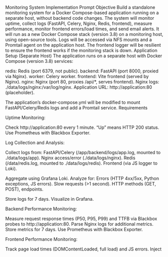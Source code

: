 Monitoring System Implementation Prompt
Objective
Build a standalone monitoring system for a Docker Compose-based application running on a separate host, without backend code changes. The system will monitor uptime, collect logs (FastAPI, Celery, Nginx, Redis, frontend), measure performance, monitor frontend errors/load times, and send email alerts. It will run as a new Docker Compose stack (version 3.8) on a monitoring host, using open-source tools. Logs will be accessed via NFS mounts and a Promtail agent on the application host. The frontend logger will be resilient to ensure the frontend works if the monitoring stack is down.
Application Setup (Separate Host)
The application runs on a separate host with Docker Compose (version 3.8) services:

redis: Redis (port 6379, not public).
backend: FastAPI (port 8000, proxied via Nginx).
worker: Celery worker.
frontend: Vite frontend (served by Nginx).
nginx: Nginx (port 80, proxies /api/*, serves frontend).
Nginx logs: ./data/logs/nginx:/var/log/nginx.
Application URL: http://application:80 (placeholder).

The application’s docker-compose.yml will be modified to mount FastAPI/Celery/Redis logs and add a Promtail service.
Requirements

Uptime Monitoring:

Check http://application:80 every 1 minute.
“Up” means HTTP 200 status.
Use Prometheus with Blackbox Exporter.


Log Collection and Analysis:

Collect logs from:
FastAPI/Celery (/app/backend/logs/app.log, mounted to ./data/logs/app).
Nginx access/error (./data/logs/nginx).
Redis (/data/redis.log, mounted to ./data/logs/redis).
Frontend (via JS logger to Loki).


Aggregate using Grafana Loki.
Analyze for:
Errors (HTTP 4xx/5xx, Python exceptions, JS errors).
Slow requests (>1 second).
HTTP methods (GET, POST), endpoints.


Store logs for 7 days.
Visualize in Grafana.


Backend Performance Monitoring:

Measure request response times (P50, P95, P99) and TTFB via Blackbox probes to http://application:80.
Parse Nginx logs for additional metrics.
Store metrics for 7 days.
Use Prometheus with Blackbox Exporter.


Frontend Performance Monitoring:

Track page load times (DOMContentLoaded, full load) and JS errors.
Inject <script src="http://monitoring-host:3000/logger.js"> in frontend/index.html.
Logger sends to http://monitoring-host:3100/loki/api/v1/push, with try-catch and reachability checks.
Store logs in Loki.


Resource Monitoring:

Monitor monitoring host container resources (CPU, memory, disk) using cAdvisor.
Store metrics in Prometheus.


Alerts:

Email alerts for:
Website down (HTTP ≠ 200 or no response for 2 checks).
High error rates (>5% 4xx/5xx).
Slow requests (P95 latency >2 seconds).


Use Alertmanager with placeholder SMTP (smtp.example.com:587, user:pass).


Visualization:

Grafana dashboards for:
Uptime.
Performance (latency, errors).
Logs (errors, slow requests, JS errors).
Frontend performance.
Monitoring host resources.


Persist Grafana data.


Constraints:

Open-source tools only.
New Docker Compose stack for monitoring.
Store logs/metrics for 7 days.
No backend changes.
Resilient frontend logger.
NFS mounts for logs.



Implementation Steps

Application Docker Compose Changes:

Update docker-compose.yml:
Add log volumes:
backend: ./data/logs/app:/app/backend/logs.
worker: ./data/logs/app:/app/backend/logs.
redis: ./data/logs/redis:/data.


Configure loki logging driver for all services (loki_url: http://monitoring-host:3100/loki/api/v1/push).
Add Promtail service:
Image: grafana/promtail.
Scrape ./data/logs/app, ./data/logs/redis, ./data/logs/nginx.
Forward to http://monitoring-host:3100/loki/api/v1/push.




Ensure FastAPI/Celery log to /app/backend/logs/app.log, Redis to /data/redis.log.


Frontend Change:

Inject <script src="http://monitoring-host:3000/logger.js"> in frontend/index.html (async load).
Serve logger.js from Grafana or Nginx with:
Page load times (Navigation Timing API).
Errors (window.onerror, addEventListener('error')).
POST to http://monitoring-host:3100/loki/api/v1/push with JSON { "streams": [{ "stream": { "app": "frontend" }, "values": [[<timestamp>, <log>]] }] }.
Try-catch and reachability checks (e.g., timeout 2s).
Fallback to console if monitoring host is down.




Monitoring Docker Compose Setup:

Create docker-compose.yml (version 3.8) with:
Prometheus:
Image: prom/prometheus.
Port: 9090.
Scrape Blackbox Exporter, cAdvisor.
Store data for 7 days.
Volume: prometheus_data.


Blackbox Exporter:
Image: prom/blackbox-exporter.
Port: 9115.
Probe http://application:80 every 1 minute.


cAdvisor:
Image: gcr.io/cadvisor/cadvisor.
Port: 8080.
Monitor monitoring host containers.


Grafana:
Image: grafana/grafana.
Port: 3000.
Configure Prometheus, Loki data sources.
Serve logger.js (or use Nginx service).
Create dashboards.
Volume: grafana_data.


Loki:
Image: grafana/loki.
Port: 3100.
Receive logs at /loki/api/v1/push.
Store logs for 7 days.
Volume: loki_data.


Promtail:
Image: grafana/promtail.
Scrape NFS mounts: /mnt/nginx-logs, /mnt/app-logs, /mnt/redis-logs.
Forward to Loki.


Alertmanager:
Image: prom/alertmanager.
Port: 9093.
Configure placeholder SMTP.
Define alert rules.






Configure Logging:

Application: loki driver sends logs to http://monitoring-host:3100/loki/api/v1/push.
Promtail (application host): Scrapes ./data/logs/*, forwards to Loki.
Promtail (monitoring host): Scrapes NFS mounts.
Monitoring services: Use loki driver.


NFS Mounts:

Mount on monitoring host:
/mnt/nginx-logs (from application’s ./data/logs/nginx).
/mnt/app-logs (from ./data/logs/app).
/mnt/redis-logs (from ./data/logs/redis).


Document NFS setup (placeholder: nfs-server:/data/logs).


Persist Data:

Volumes: prometheus_data, grafana_data, loki_data.


Security:

Restrict Grafana, Prometheus, Alertmanager (basic auth).
Use environment variables for sensitive configs (e.g., Loki URL).



Deliverables

Updated application docker-compose.yml.
Monitoring docker-compose.yml.
Configuration files:
prometheus.yml for scrape targets.
alertmanager.yml with placeholder SMTP.
Grafana provisioning for data sources, dashboards.
Loki config for 7-day retention.
Promtail configs (application and monitoring hosts).
logger.js for frontend.


Frontend change: Add script tag to frontend/index.html.
Documentation:
Access Grafana, Prometheus (URLs, credentials).
Update SMTP, application URL, NFS mounts.
Customize log filters.



Notes

Placeholder URL: http://application:80.
NFS mounts: /mnt/nginx-logs, /mnt/app-logs, /mnt/redis-logs (from nfs-server:/data/logs).
Log paths: FastAPI/Celery (/app/backend/logs/app.log), Redis (/data/redis.log).
Frontend logger: Resilient with try-catch, 2s timeout, console fallback.
Placeholder SMTP: smtp.example.com:587, user:pass.
Generic log filters (HTTP methods/endpoints).
Test Blackbox probes, Promtail, frontend logger.
Verify Grafana dashboards.

Example Dashboard Layout

Uptime: Uptime percentage, probe success/failure.
Performance: Latency, TTFB, error rates.
Logs: Error counts, slow requests, JS errors.
Frontend: Page load times, JS error counts.
Resources: Monitoring host CPU/memory/disk.

Start building. Ask for application URL, NFS details, or log paths if needed.
